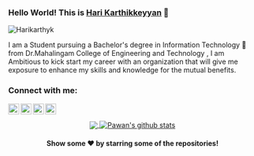 ### Hello World! This is [Hari Karthikkeyyan](https://vigilant-keller-c956bf.netlify.app/) 👋 

<p align="left"> <img src="https://komarev.com/ghpvc/?username=Harikarthyk" alt="Harikarthyk" /> </p>

I am a Student pursuing a Bachelor's degree in Information Technology 🎒 from Dr.Mahalingam College of Engineering and Technology , I am Ambitious to kick start my career with an organization that will give me exposure to enhance my skills and knowledge for the mutual benefits.

### Connect with me: 

<a href="https://www.linkedin.com/in/harikarthyk/">
  <img align="left" alt="Linkdein" width="22px" src="https://cdn.jsdelivr.net/npm/simple-icons@v3/icons/linkedin.svg" />
</a>
<a href="https://github.com/harikarthyk">
  <img align="left" alt="Github" width="22px" src="https://cdn.jsdelivr.net/npm/simple-icons@v3/icons/github.svg" />
</a>

<a href="https://github.com/Harikarthyk">
  <img align="left" alt="Instagram" width="22px" src="https://cdn.jsdelivr.net/npm/simple-icons@v3/icons/instagram.svg" />
</a> 
<a href="https://www.facebook.com/hari.karthyk/">
  <img align="left" alt="Facebook" width="22px" src="https://cdn.jsdelivr.net/npm/simple-icons@v3/icons/facebook.svg" />
</a>
<br>
<br>

<center>
<a href="https://github.com/Harikarthyk">
  <img align="center" src="https://github-readme-stats.vercel.app/api/top-langs/?username=harikarthyk&theme=light&hide_langs_below=1" />
</a>
<a href="https://github.com/Harikarthyk">
 <img align="center" src="https://github-readme-stats.vercel.app/api?username=Harikarthyk&show_icons=true&theme=light&line_height=27" alt="Pawan's github stats"/>
</a>
</center>

<p align="center">
 <h4 align="center">Show some ❤️ by starring some of the repositories!</h4>
</p>
